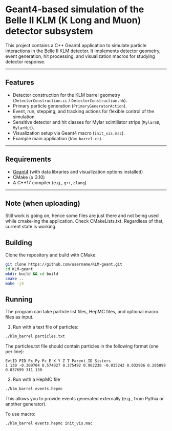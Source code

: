 # Geant4-based simulation of the Belle II KLM (K Long and Muon) detector subsystem

This project contains a C++ Geant4 application to simulate particle interactions in the Belle II KLM detector. It implements detector geometry, event generation, hit processing, and visualization macros for studying detector response.

---

## Features
- Detector construction for the KLM barrel geometry (`DetectorConstruction.cc` / `DetectorConstruction.hh`).  
- Primary particle generation (`PrimaryGeneratorAction`).  
- Event, run, stepping, and tracking actions for flexible control of the simulation.  
- Sensitive detector and hit classes for Mylar scintillator strips (`MylarSD`, `MylarHit`).  
- Visualization setup via Geant4 macro (`init_vis.mac`).  
- Example main application (`klm_barrel.cc`).  

---
## Requirements
- [Geant4](https://geant4.web.cern.ch/) (with data libraries and visualization options installed)  
- CMake (≥ 3.10)  
- A C++17 compiler (e.g., `g++`, `clang`)  

---


## Note (when uploading)
Still work is going on, hence some files are just there and not being used while cmake-ing the application. Check CMakeLists.txt. Regardless of that, current state is working.

## Building
Clone the repository and build with CMake:

```bash
git clone https://github.com/username/KLM-geant.git
cd KLM-geant
mkdir build && cd build
cmake ..
make -j4
```

## Running

The program can take particle list files, HepMC files, and optional macro files as input.

1. Run with a text file of particles:
```bash
./klm_barrel particles.txt
```

The particles.txt file should contain particles in the following format (one per line):
```
EvtID PID Px Py Pz E X Y Z T Parent_ID Sisters
1 130 -0.309704 0.574027 0.375492 0.902238 -0.035242 0.032906 0.205898 0.837699 311 130
```

2. Run with a HepMC file

```bash
./klm_barrel events.hepmc
```

This allows you to provide events generated externally (e.g., from Pythia or another generator).

To use macro:

```bash
./klm_barrel events.hepmc init_vis.mac
```

